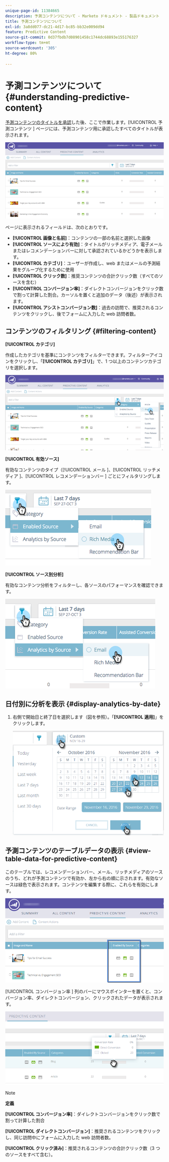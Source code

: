 ```yaml
---
unique-page-id: 11384665
description: 予測コンテンツについて - Marketo ドキュメント - 製品ドキュメント
title: 予測コンテンツについて
exl-id: 3a8dd077-dc21-4d17-bc85-bb32e009dd94
feature: Predictive Content
source-git-commit: 0d37fbdb7d08901458c1744dc68893e155176327
workflow-type: tm+mt
source-wordcount: '305'
ht-degree: 80%

---
```


# 予測コンテンツについて {#understanding-predictive-content}

[予測コンテンツのタイトルを承認](/help/marketo/product-docs/predictive-content/working-with-all-content/approve-a-title-for-predictive-content.md)した後、ここで作業します。[!UICONTROL  予測コンテンツ ] ページには、予測コンテンツ用に承認したすべてのタイトルが表示されます。

![](assets/image2017-10-3-9-3a21-3a38.png)

ページに表示されるフィールドは、次のとおりです。

* **[!UICONTROL 画像と名前]**：コンテンツの一部の名前と選択した画像
* **[!UICONTROL ソースにより有効]**：タイトルがリッチメディア、電子メールまたはレコメンデーションバーに対して承認されているかどうかを表示します。
* **[!UICONTROL カテゴリ]**：ユーザーが作成し、web またはメールの予測結果をグループ化するために使用
* **[!UICONTROL クリック数]**：推奨コンテンツの合計クリック数（すべてのソースを含む）
* **[!UICONTROL コンバージョン率]**：ダイレクトコンバージョンをクリック数で割って計算した割合。カーソルを置くと追加のデータ（後述）が表示されます。
* **[!UICONTROL アシストコンバージョン数]**：過去の訪問で、推奨されるコンテンツをクリックし、後でフォームに入力した web 訪問者数。

## コンテンツのフィルタリング {#filtering-content}

**[!UICONTROL カテゴリ]**

作成したカテゴリを基準にコンテンツをフィルターできます。フィルターアイコンをクリックし、「**[!UICONTROL カテゴリ]**」で、1 つ以上のコンテンツカテゴリを選択します。

![](assets/image2017-10-3-9-3a24-3a38.png)

**[!UICONTROL 有効ソース]**

有効なコンテンツのタイプ（[!UICONTROL  メール ]、[!UICONTROL  リッチメディア ]、[!UICONTROL  レコメンデーションバー ] ごとにフィルタリングします。

![](assets/image2017-10-3-9-3a25-3a9.png)

**[!UICONTROL ソース別分析]**

有効なコンテンツ分析をフィルターし、各ソースのパフォーマンスを確認できます。

![](assets/image2017-10-3-9-3a25-3a34.png)

## 日付別に分析を表示 {#display-analytics-by-date}

1. 右側で開始日と終了日を選択します（図を参照）。「**[!UICONTROL 適用]**」をクリックします。

   ![](assets/predictive-content-filter-by-date-hands.png)

## 予測コンテンツのテーブルデータの表示 {#view-table-data-for-predictive-content}

このテーブルでは、レコメンデーションバー、メール、リッチメディアのソースのうち、どれが予測コンテンツで有効か、左から右の順に示されます。有効なソースは緑色で表示されます。コンテンツを編集する際に、これらを有効にします。

![](assets/image2017-10-3-9-3a26-3a25.png)

[!UICONTROL  コンバージョン率 ] 列のバーにマウスポインターを置くと、コンバージョン率、ダイレクトコンバージョン、クリックされたデータが表示されます。

![](assets/predictive-content-conversion-rate-popup-hand.png)

>[!NOTE]
>
>**定義**
>
>**[!UICONTROL コンバージョン率]**：ダイレクトコンバージョンをクリック数で割って計算した割合
>
>**[!UICONTROL ダイレクトコンバージョン]**：推奨されるコンテンツをクリックし、同じ訪問中にフォームに入力した web 訪問者数。
>
>**[!UICONTROL クリック済み]**：推奨されるコンテンツの合計クリック数（3 つのソースをすべて含む）。
